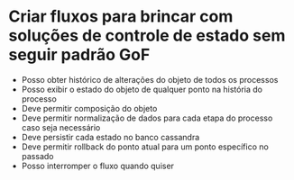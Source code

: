 # Criar fluxos para brincar com soluções de controle de estado sem seguir padrão GoF

- Posso obter histórico de alterações do objeto de todos os processos
- Posso exibir o estado do objeto de qualquer ponto na história do processo
- Deve permitir composição do objeto
- Deve permitir normalização de dados para cada etapa do processo caso seja necessário
- Deve persistir cada estado no banco cassandra
- Deve permitir rollback do ponto atual para um ponto específico no passado
- Posso interromper o fluxo quando quiser
